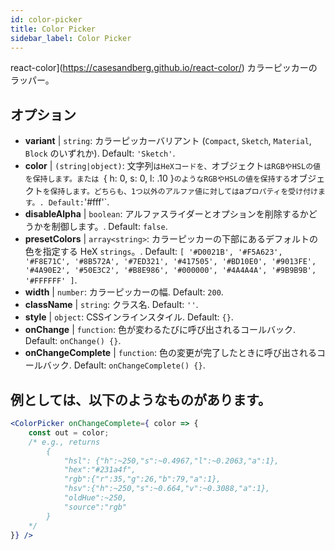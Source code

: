 ```yaml
---
id: color-picker
title: Color Picker
sidebar_label: Color Picker
---
```


react-color](https://casesandberg.github.io/react-color/) カラーピッカーのラッパー。

## オプション

* __variant__ | `string`: カラーピッカーバリアント (`Compact`, `Sketch`, `Material`, `Block` のいずれか). Default: `'Sketch'`.
* __color__ | `(string|object)`: 文字列`はHeXコードを、`オブジェクト`はRGBやHSLの値を保持します。または `{ h: 0, s: 0, l: .10 }` のようなRGBやHSLの値を保持する `オブジェクト` を保持します。どちらも、1つ以外のアルファ値に対しては `a` プロパティを受け付けます。. Default: `'#fff'`.
* __disableAlpha__ | `boolean`: アルファスライダーとオプションを削除するかどうかを制御します。. Default: `false`.
* __presetColors__ | `array<string>`: カラーピッカーの下部にあるデフォルトの色を指定する HeX `strings`。. Default: `[
  '#D0021B',
  '#F5A623',
  '#F8E71C',
  '#8B572A',
  '#7ED321',
  '#417505',
  '#BD10E0',
  '#9013FE',
  '#4A90E2',
  '#50E3C2',
  '#B8E986',
  '#000000',
  '#4A4A4A',
  '#9B9B9B',
  '#FFFFFF'
]`.
* __width__ | `number`: カラーピッカーの幅. Default: `200`.
* __className__ | `string`: クラス名. Default: `''`.
* __style__ | `object`: CSSインラインスタイル. Default: `{}`.
* __onChange__ | `function`: 色が変わるたびに呼び出されるコールバック. Default: `onChange() {}`.
* __onChangeComplete__ | `function`: 色の変更が完了したときに呼び出されるコールバック. Default: `onChangeComplete() {}`.


## 例としては、以下のようなものがあります。

```jsx live
<ColorPicker onChangeComplete={ color => {
    const out = color;
    /* e.g., returns 
        {
            "hsl": {"h":~250,"s":~0.4967,"l":~0.2063,"a":1},
            "hex":"#231a4f",
            "rgb":{"r":35,"g":26,"b":79,"a":1},
            "hsv":{"h":~250,"s":~0.664,"v":~0.3088,"a":1},
            "oldHue":~250,
            "source":"rgb"
        }
    */
}} />
```

